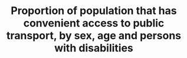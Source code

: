 ﻿---
title: >-
  Proportion  of  population  that  has  convenient  access  to  public  transport,  by  sex,  age  and  persons  with  disabilities
permalink: /11-2-1/
sdg_goal: 11
layout: indicator
indicator: 11.2.1
indicator_variable: null
graph: null
graph_type_description: Not  available  at  BTS
graph_status_notes: UNK
variable_description: null
variable_notes: null
un_designated_tier: '2'
un_custodial_agency: 'UN  HABITAT  (Partnering  Agencies:  UNEP,  UNECE)'
target_id: '11.2'
has_metadata: true
goal_meta_link: 'http://unstats.un.org/sdgs/files/metadata-compilation/Metadata-Goal-11.pdf'
goal_meta_link_page: 4
indicator_name: >-
  Proportion  of  population  that  has  convenient  access  to  public  transport,  by  sex,  age  and  persons  with  disabilities
target: >-
  By  2030,  provide  access  to  safe,  affordable,  accessible  and  sustainable  transport  systems  for  all,  improving  road  safety,  notably  by  expanding  public  transport,  with  special  attention  to  the  needs  of  those  in  vulnerable  situations,  women,  children,  persons  with  disabilities  and  older  persons.
indicator_definition: "The  indicator  is  suitable,  particularly  in  the  countries/cities  where  the  information  exists.  The  Target  is  too  broad  intending  to  measure  multiple  aspects  of  urban  mobility.  The  indicator  covers  three  critical  aspects  of  this  target:  accessible  in  distance,  energy-efficient  and  the  expansion  of  public  transport.  \tUN-Habitat  position,  in  line  with  all  the  organizations  supporting  this  indicator,  is  that  necessary  adjustments  are  required  to  minimize  its  complexity  and  make  it  more  suitable  for  global  monitoring.  \tThe  indicator  can  be  measured  by  a  proxy,  which  is  the  proportion  of  the  population  that  has  a  public  transit  stop  within  0.5  km.  This  reduces  the  complexity  of  the  20  minutes  (which  is  very  variable  in  different  hours  of  the  day  or  days  of  the  week).  \tIn  case  there  is  no  spatial  information  on  the  population  location  and  density,  the  indicator  can  measure  the  proportion  of  the  surface  that  has  a  public  transit  stop.  \tAs  cities/countries  evolve  in  their  data  collection  systems,  the  indicator  could  be  harmonized  to  include  the  elements  indicated  by  the  EC  (street  network  and  frequency  of  the  transport)."
source_title: null
source_notes: null
published: true
comments_and_limitations: >-
  While  the  Bureau  of  Transportation  Statistics  continues  to  make  progress  on  a  National  Transit  Map,  the  level  of  transit  system  coverage  is  insufficient  to  allow  us  to  generate  data  for  11.2.1  Proportion  of  population  that  has  convenient  access  to  public  transport,  by  sex,  age  and  persons  with  disabilities.    Steven  Beningo  (10/20/2017  email  to  Kali  Kong)  Bureau  of  Transportation  Statistics/OST/USDOT  

rationale_interpretation: "\n\tAlthough  it  is  an  indicator  not  easy  to  collect  in  all  cities/countries  in  the  world,  it  proposes  an  innovative  mechanism  of  data  collection  and  analysis.  \n\tAs  the  Outcome  Document  2nd  Meeting  of  the  Urban  SDGs  Campaign  in  Bangalore  (12-14  February  2015)  recognizes:  \n\t\tNo  internationally  agreed  methodology  exists  for  measuring  convenience  and  service  quality  of  public  transport.  In  addition,  global/local  on  urban  transport  systems  do  not  exist.  Moreover,  data  is  not  harmonized  and  comparable  at  the  world  level.  \n\t\tTo  obtain  this  data  will  require  collecting  it  at  municipal/city  level  with  serious  deficiencies  in  some  areas  such  as  data  on  mass  transit  and  on  transport  infrastructure.  \n\tThe  European  Commission,  on  the  contrary,  considers  that  this  is  a  good  indicator  which  can  be  collected  in  a  relatively  straightforward  way  (DG  REGIO,  2015).  The  assessment  of  the  indicator  done  by  the  EC  applies  only  for  cities  in  the  developed  world,  and  not  all.  \n\tThe  EC  document  highlights  that  the  indicator  was  calculated  for  80  European  cities  and  stresses  that  the  estimation  requires  the  following  data  availability:  (1)  geo-coded  public  transport  stops  and  the  number  of  departures  at  each  stop,  (2)  a  high  resolution  GIS  layer  with  population  (for  example  census  enumeration  areas  or  a  population  grid)  and  (3)  a  street  network  (if  available).  \n\tHowever,  these  data  requirements  are  not  available  in  most  middle  income  countries.\n\tUN-Habitat  disagrees  with  this  rating.  This  is  a  very  relevant  indicator.  It  is  empirically  proven  that  public  transport  makes  cities  more  inclusive,  safe  and  sustainable.  \n\tEffective  and  low-cost  transportation  for  mobility  is  critical  for  urban  poverty  and  inequalities  reduction,  and  economic  development  because  it  provides  access  to  jobs,  health  care,  education  services  and  other  public  goods.  \n\tClean  Public  transport  is  very  efficient  for  the  reduction  of  C02  emissions  and  therefore  it  contributes  to  climate  change."
---